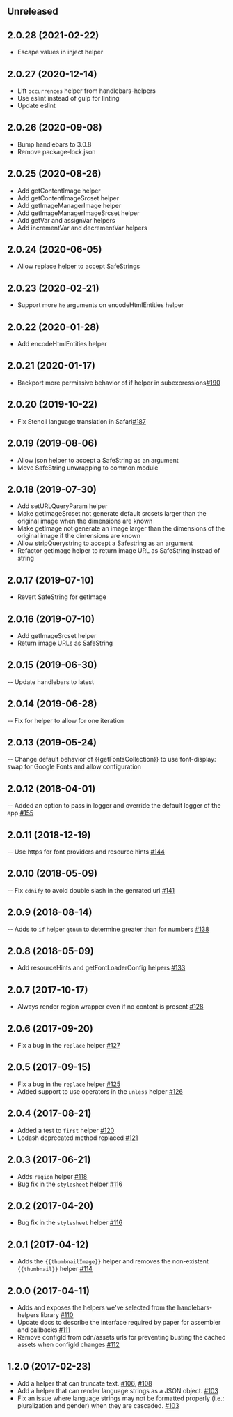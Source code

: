 ## Unreleased

## 2.0.28 (2021-02-22)
- Escape values in inject helper

## 2.0.27 (2020-12-14)
- Lift `occurrences` helper from handlebars-helpers
- Use eslint instead of gulp for linting
- Update eslint

## 2.0.26 (2020-09-08)
- Bump handlebars to 3.0.8
- Remove package-lock.json

## 2.0.25 (2020-08-26)
- Add getContentImage helper
- Add getContentImageSrcset helper
- Add getImageManagerImage helper
- Add getImageManagerImageSrcset helper
- Add getVar and assignVar helpers
- Add incrementVar and decrementVar helpers

## 2.0.24 (2020-06-05)
- Allow replace helper to accept SafeStrings

## 2.0.23 (2020-02-21)
- Support more `he` arguments on encodeHtmlEntities helper

## 2.0.22 (2020-01-28)
- Add encodeHtmlEntities helper

## 2.0.21 (2020-01-17)
- Backport more permissive behavior of if helper in subexpressions[#190](https://github.com/bigcommerce/paper/pull/190)

## 2.0.20 (2019-10-22)
- Fix Stencil language translation in Safari[#187](https://github.com/bigcommerce/paper/pull/187)

## 2.0.19 (2019-08-06)
- Allow json helper to accept a SafeString as an argument
- Move SafeString unwrapping to common module

## 2.0.18 (2019-07-30)
- Add setURLQueryParam helper
- Make getImageSrcset not generate default srcsets larger than the original image when the dimensions are known
- Make getImage not generate an image larger than the dimensions of the original image if the dimensions are known
- Allow stripQuerystring to accept a Safestring as an argument
- Refactor getImage helper to return image URL as SafeString instead of string

## 2.0.17 (2019-07-10)
- Revert SafeString for getImage

## 2.0.16 (2019-07-10)
- Add getImageSrcset helper
- Return image URLs as SafeString

## 2.0.15 (2019-06-30)
-- Update handlebars to latest

## 2.0.14 (2019-06-28)
-- Fix for helper to allow for one iteration

## 2.0.13 (2019-05-24)
-- Change default behavior of {{getFontsCollection}} to use font-display: swap for Google Fonts and allow configuration

## 2.0.12 (2018-04-01)
-- Added an option to pass in logger and override the default logger of the app [#155](https://github.com/bigcommerce/paper/pull/155)

## 2.0.11 (2018-12-19)
-- Use https for font providers and resource hints [#144](https://github.com/bigcommerce/paper/pull/144)

## 2.0.10 (2018-05-09)
-- Fix `cdnify` to avoid double slash in the genrated url [#141](https://github.com/bigcommerce/paper/pull/141)

## 2.0.9 (2018-08-14)
-- Adds to `if` helper `gtnum` to determine greater than for numbers [#138](https://github.com/bigcommerce/paper/pull/138)

## 2.0.8 (2018-05-09)
- Add resourceHints and getFontLoaderConfig helpers [#133](https://github.com/bigcommerce/paper/pull/133)

## 2.0.7 (2017-10-17)
- Always render region wrapper even if no content is present [#128](https://github.com/bigcommerce/paper/pull/128)

## 2.0.6 (2017-09-20)
- Fix a bug in the `replace` helper [#127](https://github.com/bigcommerce/paper/pull/127)

## 2.0.5 (2017-09-15)
- Fix a bug in the `replace` helper [#125](https://github.com/bigcommerce/paper/pull/125)
- Added support to use operators in the `unless` helper [#126](https://github.com/bigcommerce/paper/pull/126)

## 2.0.4 (2017-08-21)
- Added a test to `first` helper [#120](https://github.com/bigcommerce/paper/pull/120)
- Lodash deprecated method replaced [#121](https://github.com/bigcommerce/paper/pull/121)

## 2.0.3 (2017-06-21)
- Adds `region` helper [#118](https://github.com/bigcommerce/paper/pull/118)
- Bug fix in the `stylesheet` helper [#116](https://github.com/bigcommerce/paper/pull/116)

## 2.0.2 (2017-04-20)
- Bug fix in the `stylesheet` helper [#116](https://github.com/bigcommerce/paper/pull/116)

## 2.0.1 (2017-04-12)
- Adds the `{{thumbnailImage}}` helper and removes the non-existent `{{thumbnail}}` helper [#114](https://github.com/bigcommerce/paper/pull/114)

## 2.0.0 (2017-04-11)
- Adds and exposes the helpers we've selected from the handlebars-helpers library [#110](https://github.com/bigcommerce/paper/pull/110)
- Update docs to describe the interface required by paper for assembler and callbacks [#111](https://github.com/bigcommerce/paper/pull/111)
- Remove configId from cdn/assets urls for preventing busting the cached assets when configId changes [#112](https://github.com/bigcommerce/paper/pull/112)

## 1.2.0 (2017-02-23)
- Add a helper that can truncate text. [#106](https://github.com/bigcommerce/paper/pull/106), [#108](https://github.com/bigcommerce/paper/pull/108)
- Add a helper that can render language strings as a JSON object. [#103](https://github.com/bigcommerce/paper/pull/103)
- Fix an issue where language strings may not be formatted properly (i.e.: pluralization and gender) when they are cascaded. [#103](https://github.com/bigcommerce/paper/pull/103)
